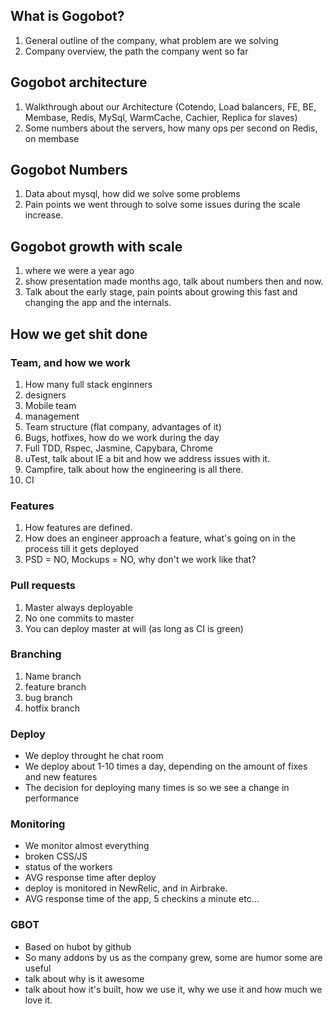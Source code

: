 ## What is Gogobot?
1. General outline of the company, what problem are we solving
2. Company overview, the path the company went so far

## Gogobot architecture
1. Walkthrough about our Architecture (Cotendo, Load balancers, FE, BE, Membase, Redis, MySql, WarmCache, Cachier, Replica for slaves)
2. Some numbers about the servers, how many ops per second on Redis, on membase

## Gogobot Numbers
1. Data about mysql, how did we solve some problems
2. Pain points we went through to solve some issues during the scale increase.

## Gogobot growth with scale
1. where we were a year ago
2. show presentation made months ago, talk about numbers then and now.
3. Talk about the early stage, pain points about growing this fast and changing the app and the internals.

## How we get shit done

### Team, and how we work
1. How many full stack enginners
2. designers
3. Mobile team
4. management
5. Team structure (flat company, advantages of it)
6. Bugs, hotfixes, how do we work during the day
7. Full TDD, Rspec, Jasmine, Capybara, Chrome
8. uTest, talk about IE a bit and how we address issues with it.
9. Campfire, talk about how the engineering is all there.
9. CI

### Features
1. How features are defined.
2. How does an engineer approach a feature, what's going on in the process till it gets deployed
3. PSD = NO, Mockups = NO, why don't we work like that?

### Pull requests
1. Master always deployable
2. No one commits to master
3. You can deploy master at will (as long as CI is green)

### Branching
1. Name branch
2. feature branch
3. bug branch
4. hotfix branch

### Deploy
* We deploy throught he chat room
* We deploy about 1-10 times a day, depending on the amount of fixes and new features
* The decision for deploying many times is so we see a change in performance

### Monitoring
* We monitor almost everything
* broken CSS/JS
* status of the workers
* AVG response time after deploy
* deploy is monitored in NewRelic, and in Airbrake.
* AVG response time of the app, 5 checkins a minute etc...



### GBOT
* Based on hubot by github
* So many addons by us as the company grew, some are humor some are useful
* talk about why is it awesome
* talk about how it's built, how we use it, why we use it and how much we love it.